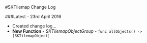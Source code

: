 #SKTilemap Change Log

###Latest - 23rd April 2016

+ Created change log...
+ **New Function** - *SKTilemapObjectGroup* - `func allObjects() -> [SKTilemapObject]`